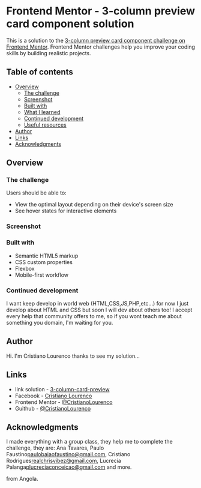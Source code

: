 # Frontend Mentor - 3-column preview card component solution

This is a solution to the [3-column preview card component challenge on Frontend Mentor](https://www.frontendmentor.io/challenges/3column-preview-card-component-pH92eAR2-). Frontend Mentor challenges help you improve your coding skills by building realistic projects. 

## Table of contents

- [Overview](#overview)
  - [The challenge](#the-challenge)
  - [Screenshot](#screenshot)
  - [Built with](#built-with)
  - [What I learned](#what-i-learned)
  - [Continued development](#continued-development)
  - [Useful resources](#useful-resources)
- [Author](#author)
- [Links](#links)
- [Acknowledgments](#acknowledgments)

## Overview

### The challenge

Users should be able to:

- View the optimal layout depending on their device's screen size
- See hover states for interactive elements

### Screenshot

[](./images/Screenshot.jpg)


### Built with

- Semantic HTML5 markup
- CSS custom properties
- Flexbox
- Mobile-first workflow

### Continued development

I want keep develop in world web (HTML,CSS,JS,PHP,etc...)
for now I just develop about HTML and CSS but soon I will dev about others too!
I accept every help that community offers to me, so if you wont teach me about something you domain, 
I'm waiting for you.




## Author
 Hi. I'm Cristiano Lourenco thanks to see my solution...

## Links
- link solution - [3-column-card-preview](https://cristianolourenco.github.io/CristianoLourenco/)
- Facebook - [Cristiano Lourenco](https://www.facebook.com/profile.php?id=100010344993093)
- Frontend Mentor - [@CristianoLourenco](https://www.frontendmentor.io/profile/CristianoLourenco)
- Guithub - [@CristianoLourenco](https://github.com/CristianoLourenco)

## Acknowledgments


I made everything with a group class, they help me to complete the challenge, they are: Ana Tavares, Paulo Faustino<paulobaiaofaustino@gmail.com>, Cristiano Rodrigues<realchrisvibez@gmail.com>, Lucrecia Palanga<plucreciaconceicao@gmail.com> and more.

from Angola.

